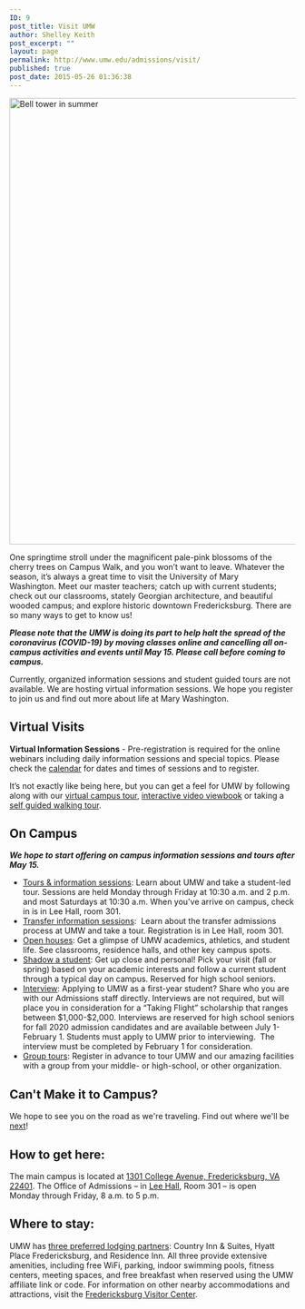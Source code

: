 ```yaml
---
ID: 9
post_title: Visit UMW
author: Shelley Keith
post_excerpt: ""
layout: page
permalink: http://www.umw.edu/admissions/visit/
published: true
post_date: 2015-05-26 01:36:38
---
```

<img class="aligncenter wp-image-48684 size-full" src="http://www.umw.edu/admissions/wp-content/uploads/sites/6/2019/07/Bell-Tower-June-2019.jpg" alt="Bell tower in summer" width="1180" height="787" />

One springtime stroll under the magnificent pale-pink blossoms of the cherry trees on Campus Walk, and you won’t want to leave. Whatever the season, it’s always a great time to visit the University of Mary Washington. Meet our master teachers; catch up with current students; check out our classrooms, stately Georgian architecture, and beautiful wooded campus; and explore historic downtown Fredericksburg. There are so many ways to get to know us!

<strong><em>Please note that the UMW is doing its part to help halt the spread of the coronavirus (COVID-19) by moving classes online and cancelling all on-campus activities and events until May 15. Please call before coming to campus. </em></strong>

Currently, organized information sessions and student guided tours are not available. We are hosting virtual information sessions. We hope you register to join us and find out more about life at Mary Washington.
<h2>Virtual Visits</h2>
<strong>Virtual Information Sessions</strong> - Pre-registration is required for the online webinars including daily information sessions and special topics. Please check the <a href="https://admissions.umw.edu/portal/webinars">calendar</a> for dates and times of sessions and to register.

It’s not exactly like being here, but you can get a feel for UMW by following along with our <a href="https://www.umw.edu/#/vte/?data-platform=v&amp;data-inst=63572&amp;data-image-width=100%&amp;data-image-height=100%&amp;">virtual campus tour</a>, <a href="https://umw.university-tour.com/homepage.php">interactive video viewbook</a> or taking a <a href="https://issuu.com/umwpublications/docs/self_guided_walking_tour_-_march_2020">self guided walking tour</a>.
<h2>On Campus</h2>
<strong><em>We hope to start offering on campus information sessions and tours after May 15.</em></strong>
<ul>
 	<li><a href="https://admissions.umw.edu/portal/event_landing">Tours &amp; information sessions</a>: Learn about UMW and take a student-led tour. Sessions are held Monday through Friday at 10:30 a.m. and 2 p.m. and most Saturdays at 10:30 a.m. When you've arrive on campus, check in is in Lee Hall, room 301.</li>
 	<li><a href="https://admissions.umw.edu/portal/transfer_events">Transfer information sessions</a>:  Learn about the transfer admissions process at UMW and take a tour. Registration is in Lee Hall, room 301.</li>
 	<li><a href="/admissions/visit/open-houses/">Open houses</a>: Get a glimpse of UMW academics, athletics, and student life. See classrooms, residence halls, and other key campus spots.</li>
 	<li><a href="/admissions/visit/shadow-a-student/">Shadow a student</a>: Get up close and personal! Pick your visit (fall or spring) based on your academic interests and follow a current student through a typical day on campus. Reserved for high school seniors.</li>
 	<li><a href="https://admissions.umw.edu/portal/admission_interviews">Interview</a>: Applying to UMW as a first-year student? Share who you are with our Admissions staff directly. Interviews are not required, but will place you in consideration for a “Taking Flight” scholarship that ranges between $1,000-$2,000. Interviews are reserved for high school seniors for fall 2020 admission candidates and are available between July 1-February 1. Students must apply to UMW prior to interviewing.  The interview must be completed by February 1 for consideration.</li>
 	<li><a href="/admissions/visit/group-tours/">Group tours</a>: Register in advance to tour UMW and our amazing facilities with a group from your middle- or high-school, or other organization.</li>
</ul>
<h2>Can't Make it to Campus?</h2>
We hope to see you on the road as we're traveling. Find out where we'll be <a href="https://admissions.umw.edu/portal/travel_calendar">next</a>!
<h2>How to get here:</h2>
The main campus is located at <a href="https://www.google.com/maps/place/University+of+Mary+Washington/@38.3005178,-77.4749152,15z/data=!3m1!4b1!4m2!3m1!1s0x89b6c1f6e987a255:0x1ef2db66d097c3c1">1301 College Avenue, Fredericksburg, VA 22401</a>. The Office of Admissions – in <a href="https://www.google.com/maps/place/Lee+Hall,+University+of+Mary+Washington,+1301+College+Ave,+Fredericksburg,+VA+22401/@38.3026184,-77.4742811,17z/data=!3m1!4b1!4m2!3m1!1s0x89b6c1f7148e6255:0xe0ae54bddccaa014">Lee Hall</a>, Room 301 – is open Monday through Friday, 8 a.m. to 5 p.m.
<h2>Where to stay:</h2>
UMW has <a href="https://adminfinance.umw.edu/business-services/preferred-lodging/">three preferred lodging partners</a>: Country Inn &amp; Suites, Hyatt Place Fredericksburg, and Residence Inn. All three provide extensive amenities, including free WiFi, parking, indoor swimming pools, fitness centers, meeting spaces, and free breakfast when reserved using the UMW affiliate link or code. For information on other nearby accommodations and attractions, visit the <a href="http://www.visitfred.com/things-to-do/museums-historical/fredericksburg-visitor-center">Fredericksburg Visitor Center</a>.